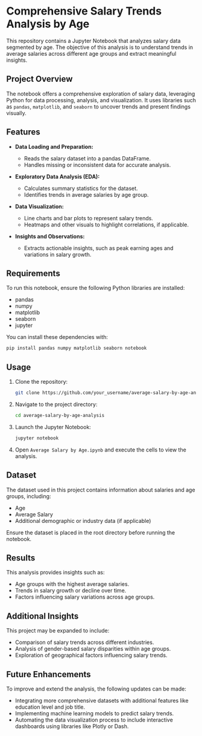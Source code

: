 # Comprehensive Salary Trends Analysis by Age

This repository contains a Jupyter Notebook that analyzes salary data segmented by age. The objective of this analysis is to understand trends in average salaries across different age groups and extract meaningful insights.

## Project Overview

The notebook offers a comprehensive exploration of salary data, leveraging Python for data processing, analysis, and visualization. It uses libraries such as `pandas`, `matplotlib`, and `seaborn` to uncover trends and present findings visually.

## Features

- **Data Loading and Preparation:**
  - Reads the salary dataset into a pandas DataFrame.
  - Handles missing or inconsistent data for accurate analysis.

- **Exploratory Data Analysis (EDA):**
  - Calculates summary statistics for the dataset.
  - Identifies trends in average salaries by age group.

- **Data Visualization:**
  - Line charts and bar plots to represent salary trends.
  - Heatmaps and other visuals to highlight correlations, if applicable.

- **Insights and Observations:**
  - Extracts actionable insights, such as peak earning ages and variations in salary growth.

## Requirements

To run this notebook, ensure the following Python libraries are installed:

- pandas
- numpy
- matplotlib
- seaborn
- jupyter

You can install these dependencies with:

```bash
pip install pandas numpy matplotlib seaborn notebook
```

## Usage

1. Clone the repository:

   ```bash
   git clone https://github.com/your_username/average-salary-by-age-analysis.git
   ```

2. Navigate to the project directory:

   ```bash
   cd average-salary-by-age-analysis
   ```

3. Launch the Jupyter Notebook:

   ```bash
   jupyter notebook
   ```

4. Open `Average Salary by Age.ipynb` and execute the cells to view the analysis.

## Dataset

The dataset used in this project contains information about salaries and age groups, including:

- Age
- Average Salary
- Additional demographic or industry data (if applicable)

Ensure the dataset is placed in the root directory before running the notebook.

## Results

This analysis provides insights such as:

- Age groups with the highest average salaries.
- Trends in salary growth or decline over time.
- Factors influencing salary variations across age groups.

## Additional Insights

This project may be expanded to include:

- Comparison of salary trends across different industries.
- Analysis of gender-based salary disparities within age groups.
- Exploration of geographical factors influencing salary trends.

## Future Enhancements

To improve and extend the analysis, the following updates can be made:

- Integrating more comprehensive datasets with additional features like education level and job title.
- Implementing machine learning models to predict salary trends.
- Automating the data visualization process to include interactive dashboards using libraries like Plotly or Dash.


